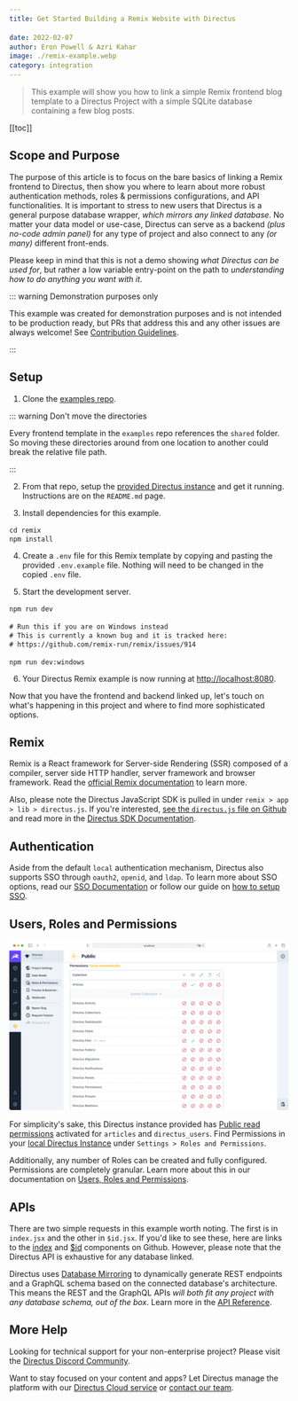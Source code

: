 ```yaml
---
title: Get Started Building a Remix Website with Directus

date: 2022-02-07
author: Eron Powell & Azri Kahar
image: ./remix-example.webp
category: integration
---
```


> This example will show you how to link a simple Remix frontend blog template to a Directus Project with a simple SQLite database containing a few blog posts.

[[toc]]

## Scope and Purpose

The purpose of this article is to focus on the bare basics of linking a Remix frontend to Directus, then show you where to learn about more robust authentication methods, roles & permissions configurations, and API functionalities. It is important to stress to new users that Directus is a general purpose database wrapper, _which mirrors any linked database_. No matter your data model or use-case, Directus can serve as a backend *(plus no-code admin panel)* for any type of project and also connect to any *(or many)* different front-ends.

Please keep in mind that this is not a demo showing _what Directus can be used for_, but rather a low variable entry-point on the path to _understanding how to do anything you want with it_.

::: warning Demonstration purposes only

 This example was created for demonstration purposes and is not intended to be production ready, but PRs that address this and any other issues are always welcome! See [Contribution Guidelines](https://docs.directus.io/contributing/introduction/).

:::


## Setup

1. Clone the [examples repo](https://github.com/directus/examples).

::: warning Don't move the directories

Every frontend template in the `examples` repo references the `shared` folder. So moving these directories around from one location to another could break the relative file path.

:::

2. From that repo, setup the [provided Directus instance](https://github.com/directus/examples/tree/main/directus) and get it running. Instructions are on the `README.md` page.

3. Install dependencies for this example.

```
cd remix
npm install
```

4. Create a `.env` file for this Remix template by copying and pasting the provided `.env.example` file. Nothing will need to be changed in the copied `.env` file.

5. Start the development server.

```
npm run dev

# Run this if you are on Windows instead
# This is currently a known bug and it is tracked here:
# https://github.com/remix-run/remix/issues/914

npm run dev:windows
```

6. Your Directus Remix example is now running at <http://localhost:8080>.

Now that you have the frontend and backend linked up, let's touch on what's happening in this project and where to find more sophisticated options.

## Remix
Remix is a React framework for Server-side Rendering (SSR) composed of a compiler, server side HTTP handler, server framework and browser framework.
Read the [official Remix documentation](https://remix.run/docs/en/v1/pages/technical-explanation) to learn more.

Also, please note the Directus JavaScript SDK is pulled in under `remix > app > lib > directus.js`. If you're interested, [see the `directus.js` file on Github](https://github.com/directus/examples/blob/main/remix/app/lib/directus.js) and read more in the [Directus SDK Documentation](https://docs.directus.io/reference/sdk/).

## Authentication

Aside from the default `local` authentication mechanism, Directus also supports SSO through `oauth2`, `openid`, and `ldap`. To learn more about SSO options, read our [SSO Documentation](https://docs.directus.io/configuration/config-options/#authentication) or follow our guide on [how to setup SSO](https://docs.directus.io/configuration/sso/).

## Users, Roles and Permissions

![Directus Permissions](roles-and-permissions-20220222A.webp)

For simplicity's sake, this Directus instance provided has [Public read permissions](https://docs.directus.io/getting-started/quickstart/#_6-set-role-public-permissions) activated for `articles` and `directus_users`. Find Permissions in your [local Directus Instance](http://localhost:8055/admin/settings/roles/public) under `Settings > Roles and Permissions`.

Additionally, any number of Roles can be created and fully configured. Permissions are completely granular. Learn more about this in our documentation on [Users, Roles and Permissions](https://docs.directus.io/configuration/users-roles-permissions/).

## APIs

There are two simple requests in this example worth noting. The first is in `index.jsx` and the other in `$id.jsx`. If you'd like to see these, here are links to the [index](https://github.com/directus/examples/blob/main/remix/app/routes/index.jsx) and [$id](https://github.com/directus/examples/blob/main/remix/app/routes/articles/%24id.jsx) components on Github. However, please note that the Directus API is exhaustive for any database linked.

Directus uses [Database Mirroring](https://docs.directus.io/getting-started/introduction/#database-mirroring) to dynamically generate REST endpoints and a GraphQL schema based on the connected database's architecture. This means the REST and the GraphQL APIs _will both fit any project with any database schema, out of the box_. Learn more in the [API Reference](https://docs.directus.io/reference/introduction/).

## More Help

Looking for technical support for your non-enterprise project? Please visit the [Directus Discord Community](https://directus.chat/).

Want to stay focused on your content and apps? Let Directus manage the platform with our [Directus Cloud service](https://directus.io/pricing/) or [contact our team](https://directus.io/contact/).
